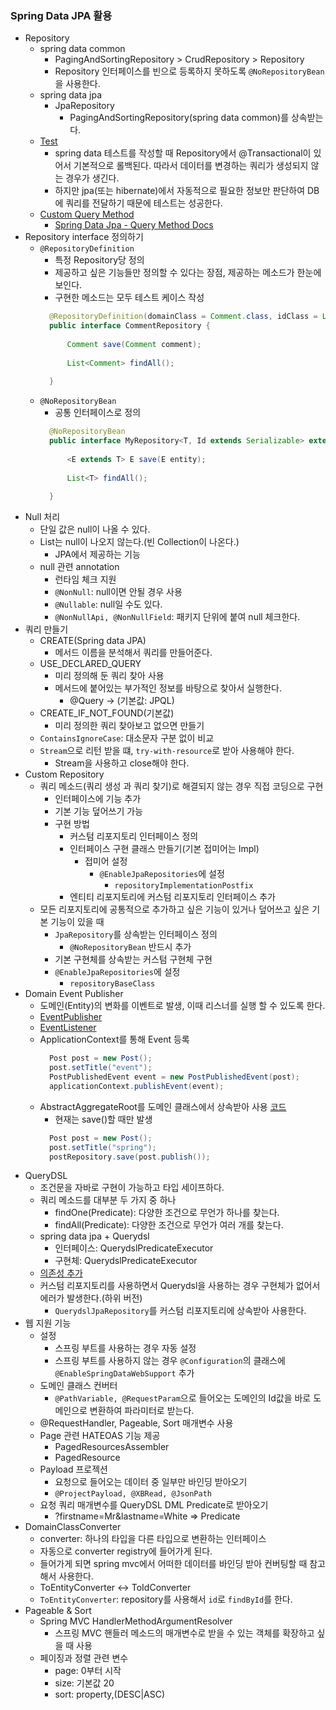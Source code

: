 ### Spring Data JPA 활용

- Repository
    - spring data common
        - PagingAndSortingRepository > CrudRepository > Repository
        - Repository 인터페이스를 빈으로 등록하지 못하도록 `@NoRepositoryBean`을 사용한다.
    - spring data jpa
        - JpaRepository
            - PagingAndSortingRepository(spring data common)를 상속받는다.
    - [Test](jpa-spring-data/src/test/java/me/whiteship/jpaspringdata/PostRepositoryTest.java)
        - spring data 테스트를 작성할 때 Repository에서 @Transactional이 있어서 기본적으로 롤백된다. 따라서 데이터를 변경하는 쿼리가 생성되지 않는 경우가 생긴다.
        - 하지만 jpa(또는 hibernate)에서 자동적으로 필요한 정보만 판단하여 DB에 쿼리를 전달하기 때문에 테스트는 성공한다.
    - [Custom Query Method](jpa-spring-data/src/main/java/me/whiteship/jpaspringdata/PostRepository.java)
        - [Spring Data Jpa - Query Method Docs](https://docs.spring.io/spring-data/jpa/docs/current/reference/html/#jpa.query-methods)
- Repository interface 정의하기
    - `@RepositoryDefinition`
        - 특정 Repository당 정의
        - 제공하고 싶은 기능들만 정의할 수 있다는 장점, 제공하는 메소드가 한눈에 보인다.
        - 구현한 메소드는 모두 테스트 케이스 작성
        ```java
          @RepositoryDefinition(domainClass = Comment.class, idClass = Long.class)
          public interface CommentRepository {
          
              Comment save(Comment comment);
          
              List<Comment> findAll();
          
          }
        ```
    - `@NoRepositoryBean`
        - 공통 인터페이스로 정의
        ```java
          @NoRepositoryBean
          public interface MyRepository<T, Id extends Serializable> extends Repository<T, Id> {
          
              <E extends T> E save(E entity);
          
              List<T> findAll();
          
          }
        ```
- Null 처리
    - 단일 값은 null이 나올 수 있다.
    - List는 null이 나오지 않는다.(빈 Collection이 나온다.)
        - JPA에서 제공하는 기능
    - null 관련 annotation
        - 런타임 체크 지원
        - `@NonNull`: null이면 안될 경우 사용
        - `@Nullable`: null일 수도 있다.
        - `@NonNullApi, @NonNullField`: 패키지 단위에 붙여 null 체크한다.
- 쿼리 만들기
    - CREATE(Spring data JPA)
        - 메서드 이름을 분석해서 쿼리를 만들어준다.
    - USE_DECLARED_QUERY
        - 미리 정의해 둔 쿼리 찾아 사용
        - 메서드에 붙어있는 부가적인 정보를 바탕으로 찾아서 실행한다.
            - @Query -> (기본값: JPQL)
    - CREATE_IF_NOT_FOUND(기본값)
        - 미리 정의한 쿼리 찾아보고 없으면 만들기
    - `ContainsIgnoreCase`: 대소문자 구분 없이 비교
    - `Stream`으로 리턴 받을 떄, `try-with-resource`로 받아 사용해야 한다.
        - Stream을 사용하고 close해야 한다.
- Custom Repository
    - 쿼리 메소드(쿼리 생성 과 쿼리 찾기)로 해결되지 않는 경우 직접 코딩으로 구현
        - 인터페이스에 기능 추가
        - 기본 기능 덮어쓰기 가능
        - 구현 방법
            - 커스텀 리포지토리 인터페이스 정의
            - 인터페이스 구현 클래스 만들기(기본 접미어는 Impl)
                - 접미어 설정
                    - `@EnableJpaRepositories`에 설정
                        - `repositoryImplementationPostfix`
            - 엔티티 리포지토리에 커스텀 리포지토리 인터페이스 추가
    - 모든 리포지토리에 공통적으로 추가하고 싶은 기능이 있거나 덮어쓰고 싶은 기본 기능이 있을 때
        - `JpaRepository`를 상속받는 인터페이스 정의
            - `@NoRepositoryBean` 반드시 추가
        - 기본 구현체를 상속받는 커스텀 구현체 구현
        - `@EnableJpaRepositories`에 설정
            - `repositoryBaseClass`
- Domain Event Publisher
    - 도메인(Entity)의 변화를 이벤트로 발생, 이때 리스너를 실행 할 수 있도록 한다.
    - [EventPublisher](./jpa-second-application/src/main/java/me/whiteship/jpasecondapplication/post/PostPublishedEvent.java)
    - [EventListener](./jpa-second-application/src/main/java/me/whiteship/jpasecondapplication/post/PostListener.java)
    - ApplicationContext를 통해 Event 등록
        ```java
          Post post = new Post();
          post.setTitle("event");
          PostPublishedEvent event = new PostPublishedEvent(post);
          applicationContext.publishEvent(event);
        ```
    - AbstractAggregateRoot를 도메인 클래스에서 상속받아 사용 [코드](./jpa-second-application/src/main/java/me/whiteship/jpasecondapplication/post/Post.java)
        - 현재는 save()할 때만 발생
        ```java
          Post post = new Post();
          post.setTitle("spring");
          postRepository.save(post.publish());
        ```
- QueryDSL
    - 조건문을 자바로 구현이 가능하고 타입 세이프하다.
    - 쿼리 메소드를 대부분 두 가지 중 하나
        - findOne(Predicate): 다양한 조건으로 무언가 하나를 찾는다.
        - findAll(Predicate): 다양한 조건으로 무언가 여러 개를 찾는다.
    - spring data jpa + Querydsl
        - 인터페이스: QuerydslPredicateExecutor<T>
        - 구현체: QuerydslPredicateExecutor<T>
    - [의존성 추가](./querydsl-application/pom.xml)
    - 커스텀 리포지토리를 사용하면서 Querydsl을 사용하는 경우 구현체가 없어서 에러가 발생한다.(하위 버전)
        - `QuerydslJpaRepository`를 커스텀 리포지토리에 상속받아 사용한다.
- 웹 지원 기능
    - 설정
        - 스프링 부트를 사용하는 경우 자동 설정
        - 스프링 부트를 사용하지 않는 경우 `@Configuration`의 클래스에 `@EnableSpringDataWebSupport` 추가
    - 도메인 클래스 컨버터
        - `@PathVariable, @RequestParam`으로 들어오는 도메인의 Id값을 바로 도메인으로 변환하여 파라미터로 받는다.
    - @RequestHandler, Pageable, Sort 매개변수 사용
    - Page 관련 HATEOAS 기능 제공
        - PagedResourcesAssembler
        - PagedResource
    - Payload 프로젝션
        - 요청으로 들어오는 데이터 중 일부만 바인딩 받아오기
        - `@ProjectPayload, @XBRead, @JsonPath`
    - 요청 쿼리 매개변수를 QueryDSL DML Predicate로 받아오기
        - ?firstname=Mr&lastname=White => Predicate
- DomainClassConverter
    - converter: 하나의 타입을 다른 타입으로 변환하는 인터페이스
    - 자동으로 converter registry에 들어가게 된다.
    - 들어가게 되면 spring mvc에서 어떠한 데이터를 바인딩 받아 컨버팅할 때 참고해서 사용한다.
    - ToEntityConverter <-> ToIdConverter
    - `ToEntityConverter`: repository를 사용해서 `id`로 `findById`를 한다.
- Pageable & Sort
    - Spring MVC HandlerMethodArgumentResolver
        - 스프링 MVC 핸들러 메소드의 매개변수로 받을 수 있는 객체를 확장하고 싶을 때 사용
    - 페이징과 정렬 관련 변수
        - page: 0부터 시작 
        - size: 기본값 20
        - sort: property,(DESC|ASC)
